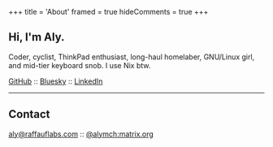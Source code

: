 +++
title = 'About'
framed = true
hideComments = true
+++

## Hi, I'm Aly.

Coder, cyclist, ThinkPad enthusiast, long-haul homelaber, GNU/Linux girl, and mid-tier keyboard snob. I use Nix btw.

[GitHub](https://github.com/alyraffauf) :: [Bluesky](https://bsky.app/profile/aly.ruffruff.party) :: [LinkedIn](https://linkedin.com/in/alyraffauf)

______________________________________________________________________

## Contact

[aly@raffauflabs.com](mailto:aly@raffauflabs.com) :: [@alymch:matrix.org](https://matrix.to/#/@alymch:matrix.org)
